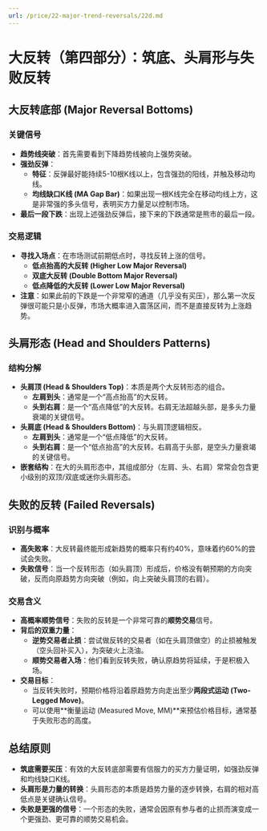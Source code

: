 ```yaml
---
url: /price/22-major-trend-reversals/22d.md
---
```

# 大反转（第四部分）：筑底、头肩形与失败反转

## 大反转底部 (Major Reversal Bottoms)

### 关键信号

* **趋势线突破**：首先需要看到下降趋势线被向上强势突破。
* **强劲反弹**：
  * **特征**：反弹最好能持续5-10根K线以上，包含强劲的阳线，并触及移动均线。
  * **均线缺口K线 (MA Gap Bar)**：如果出现一根K线完全在移动均线上方，这是非常强的多头信号，表明买方力量足以控制市场。
* **最后一段下跌**：出现上述强劲反弹后，接下来的下跌通常是熊市的最后一段。

### 交易逻辑

* **寻找入场点**：在市场测试前期低点时，寻找反转上涨的信号。
  * **低点抬高的大反转 (Higher Low Major Reversal)**
  * **双底大反转 (Double Bottom Major Reversal)**
  * **低点降低的大反转 (Lower Low Major Reversal)**
* **注意**：如果此前的下跌是一个非常窄的通道（几乎没有买压），那么第一次反弹很可能只是小反弹，市场大概率进入震荡区间，而不是直接反转为上涨趋势。

## 头肩形态 (Head and Shoulders Patterns)

### 结构分解

* **头肩顶 (Head & Shoulders Top)**：本质是两个大反转形态的组合。
  * **左肩到头**：通常是一个“高点抬高”的大反转。
  * **头到右肩**：是一个“高点降低”的大反转。右肩无法超越头部，是多头力量衰竭的关键信号。
* **头肩底 (Head & Shoulders Bottom)**：与头肩顶逻辑相反。
  * **左肩到头**：通常是一个“低点降低”的大反转。
  * **头到右肩**：是一个“低点抬高”的大反转。右肩高于头部，是空头力量衰竭的关键信号。
* **嵌套结构**：在大的头肩形态中，其组成部分（左肩、头、右肩）常常会包含更小级别的双顶/双底或迷你头肩形态。

## 失败的反转 (Failed Reversals)

### 识别与概率

* **高失败率**：大反转最终能形成新趋势的概率只有约40%，意味着约60%的尝试会失败。
* **失败信号**：当一个反转形态（如头肩顶）形成后，价格没有朝预期的方向突破，反而向原趋势方向突破（例如，向上突破头肩顶的右肩）。

### 交易含义

* **高概率顺势信号**：失败的反转是一个非常可靠的**顺势交易**信号。
* **背后的双重力量**：
  * **逆势交易者止损**：尝试做反转的交易者（如在头肩顶做空）的止损被触发（空头回补买入），为突破火上浇油。
  * **顺势交易者入场**：他们看到反转失败，确认原趋势将延续，于是积极入场。
* **交易目标**：
  * 当反转失败时，预期价格将沿着原趋势方向走出至少**两段式运动 (Two-Legged Move)**。
  * 可以使用\*\*衡量运动 (Measured Move, MM)\*\*来预估价格目标，通常基于失败形态的高度。

## 总结原则

* **筑底需要买压**：有效的大反转底部需要有信服力的买方力量证明，如强劲反弹和均线缺口K线。
* **头肩形是力量的转换**：头肩形态的本质是趋势力量的逐步转换，右肩的相对高低点是关键确认信号。
* **失败是更强的信号**：一个形态的失败，通常会因原有参与者的止损而演变成一个更强劲、更可靠的顺势交易机会。

